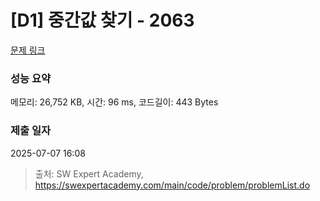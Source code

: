 # [D1] 중간값 찾기 - 2063 

[문제 링크](https://swexpertacademy.com/main/code/problem/problemDetail.do?contestProbId=AV5QPsXKA2UDFAUq) 

### 성능 요약

메모리: 26,752 KB, 시간: 96 ms, 코드길이: 443 Bytes

### 제출 일자

2025-07-07 16:08



> 출처: SW Expert Academy, https://swexpertacademy.com/main/code/problem/problemList.do